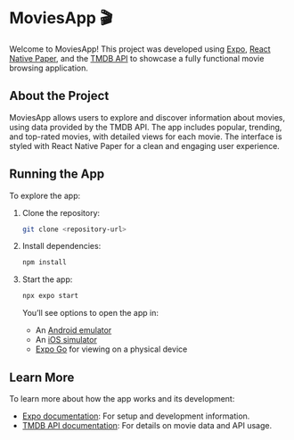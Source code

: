 # MoviesApp 🎬

Welcome to MoviesApp! This project was developed using [Expo](https://expo.dev), [React Native Paper](https://callstack.github.io/react-native-paper/), and the [TMDB API](https://www.themoviedb.org/documentation/api) to showcase a fully functional movie browsing application.

## About the Project

MoviesApp allows users to explore and discover information about movies, using data provided by the TMDB API. The app includes popular, trending, and top-rated movies, with detailed views for each movie. The interface is styled with React Native Paper for a clean and engaging user experience.

## Running the App

To explore the app:

1. Clone the repository:

   ```bash
   git clone <repository-url>
   ```

2. Install dependencies:

   ```bash
   npm install
   ```

3. Start the app:

   ```bash
   npx expo start
   ```

   You’ll see options to open the app in:

   - An [Android emulator](https://docs.expo.dev/workflow/android-studio-emulator/)
   - An [iOS simulator](https://docs.expo.dev/workflow/ios-simulator/)
   - [Expo Go](https://expo.dev/go) for viewing on a physical device

## Learn More

To learn more about how the app works and its development:

- [Expo documentation](https://docs.expo.dev/): For setup and development information.
- [TMDB API documentation](https://www.themoviedb.org/documentation/api): For details on movie data and API usage.